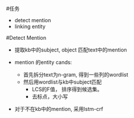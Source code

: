 #任务
* detect mention
* linking entity

#Detect Mention
* 提取kb中的subject, object 匹配text中的mention

* mention 的entity cands:
    * 首先拆分text为n-gram, 得到一些列的wordlist
    * 然后用wordlist与kb中subject匹配
        * LCS的F值， 排序得到候选集。
        * 去标点，大小写
        
* 对于不在kb中的mention, 采用lstm-crf
